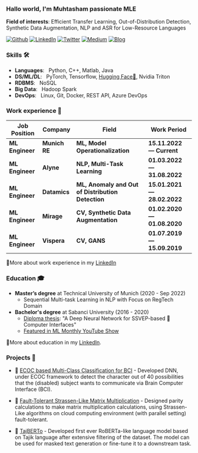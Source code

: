 ### Hallo world, I'm Muhtasham passionate MLE 
  
**Field of interests**:
Efficient Transfer Learning,
Out-of-Distribution Detection, 
Synthetic Data Augmentation, 
NLP and ASR for Low-Resource Languages


 [<img alt="Github" src="https://img.shields.io/badge/Gmail-D14836?style=for-the-badge&logo=gmail&logoColor=white" >](mailto:muhtasham97@gmail.com)
 [<img alt="LinkedIn" src= "https://img.shields.io/badge/LinkedIn-0077B5?style=for-the-badge&logo=linkedin&logoColor=white" >](https://www.linkedin.com/in/muhtasham/)
 [<img alt="Twitter" src="https://img.shields.io/badge/twitter-%231DA1F2.svg?&style=for-the-badge&logo=twitter&logoColor=white" >](https://twitter.com/muhtasham9)
 [<img alt="Medium" src="https://img.shields.io/badge/Medium-12100E?style=for-the-badge&logo=medium&logoColor=white">](https://muhtasham32.medium.com)
 [<img alt="Blog" src="https://img.shields.io/badge/Substack-%23006f5c.svg?style=for-the-badge&logo=substack&logoColor=FF6719">](https://muhtasham.github.io/blog/)


### Skills 🛠️
- **Languages**: &nbsp; Python, C++, Matlab, Java
- **DS/ML/DL**:  &nbsp; PyTorch, Tensorflow, [Hugging Face🤗](https://huggingface.co/muhtasham), Nvidia Triton
- **RDBMS**:     &nbsp; NoSQL
- **Big Data**:  &nbsp; Hadoop Spark
- **DevOps**:    &nbsp; Linux, Git, Docker, REST API, Azure DevOps

### Work experience 👔
| Job Position          | Company        | Field                           | Work Period                |
| --------------------- | -------------- | ------------------------------- | -------------------------- |
| **ML Engineer**      | **Munich RE**    | **ML, Model Operationalization**                | **15.11.2022 — Current** |
| **ML Engineer**      | **Alyne**      | **NLP, Multi-Task Learning**                | **01.03.2022 — 31.08.2022** |
| **ML Engineer**      | **Datamics**      | **ML, Anomaly and Out of Distribution Detection**               | **15.01.2021 — 28.02.2022** |
| **ML Engineer**      | **Mirage**      | **CV, Synthetic Data Augmentation**           | **01.02.2020 — 01.08.2020** |
| **ML Engineer**      | **Vispera**      | **CV, GANS**           | **01.07.2019 — 15.09.2019** |


🔗More about work experience in my [LinkedIn](https://www.linkedin.com/in/muhtasham/)

### Education 🎓
- **Master’s degree** at Technical University of Munich  (2020 - Sep 2022)
  - Sequential Multi-task Learning in NLP with Focus on RegTech Domain
- **Bachelor's degree** at Sabanci University (2016 - 2020)
  - [Diploma thesis](https://github.com/osmanberke/Deep-SSVEP-BCI): "A Deep Neural Network for SSVEP-based 🧠 Computer Interfaces"
  - [Featured in ML Monthly YouTube Show](https://youtu.be/cNDA60YLVdQ?t=251) 

🔗More about education in my [LinkedIn](https://www.linkedin.com/in/muhtasham/).

### Projects 🚀
- 📑 [ECOC based Multi-Class Classification for BCI](https://ieeexplore.ieee.org/abstract/document/9531496) - Developed DNN, under ECOC framework to detect the character out of 40 possibilities that the (disabled) subject wants to communicate via Brain Computer Interface (BCI).

- 📑 [Fault-Tolerant Strassen-Like Matrix Multiplication](https://ieeexplore.ieee.org/document/9302383) - Designed parity calculations to make matrix multiplication
calculations, using Strassen-Like algorithms on cloud computing environment (with parallel setting) fault-tolerant.

- 📑 [TajBERTo](https://wandb.ai/muhtasham/tajberto/reports/My-learnings-from-training-TajBERTo--VmlldzoyMTEyNDQx) - Developed first ever RoBERTa-like language model based on Tajik language after extensive filtering of the dataset. The model can be used for masked text generation or fine-tune it to a downstream task.


<!--- ### Github Stats ⭐
[![Muhtasham' github stats](https://github-readme-stats.vercel.app/api?username=Muhtasham&show_icons=true&theme=tokyonight)](https://github.com/anuraghazra/github-readme-stats)>
